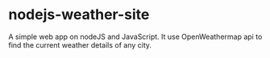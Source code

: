 # nodejs-weather-site
A simple web app on nodeJS and JavaScript. It use OpenWeathermap api to find the current weather details of any city.



